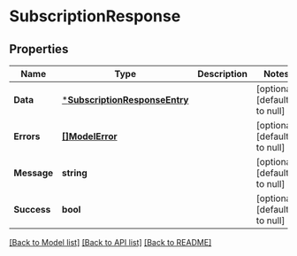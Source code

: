 # SubscriptionResponse

## Properties

| Name        | Type                                                           | Description | Notes                        |
| ----------- | -------------------------------------------------------------- | ----------- | ---------------------------- |
| **Data**    | [***SubscriptionResponseEntry**](SubscriptionResponseEntry.md) |             | [optional] [default to null] |
| **Errors**  | [**[]ModelError**](Error.md)                                   |             | [optional] [default to null] |
| **Message** | **string**                                                     |             | [optional] [default to null] |
| **Success** | **bool**                                                       |             | [optional] [default to null] |

[[Back to Model list]](../README.md#documentation-for-models) [[Back to API list]](../README.md#documentation-for-api-endpoints) [[Back to README]](../README.md)
